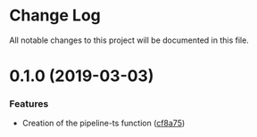 # Change Log

All notable changes to this project will be documented in this file.


<a name="0.1.0"></a>
# 0.1.0 (2019-03-03)


### Features

* Creation of the pipeline-ts function ([cf8a75](https://github.com/blu-j/ts-pipe/commit/cf8a75))
